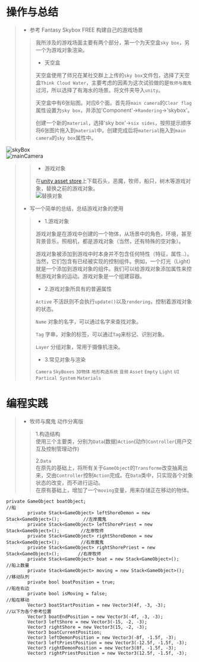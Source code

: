 # 操作与总结
>* 参考 Fantasy Skybox FREE 构建自己的游戏场景
>> 我所涉及的游戏场面主要有两个部分，第一个为天空盒`sky box`，另一个为游戏对象渲染。
>>* 天空盒
>>
>> 天空盒使用了师兄在某社交群上上传的`sky box`文件包，选择了天空盒`Think Cloud Water`，主要考虑的因素为这次试验做的是`牧师与魔鬼`过河，所以选择了有海水的场景。将文件夹导入`unity`。<br>
>>
>> 天空盒中有6张贴图。对应6个面。首先将`main camera`的`Clear flag`属性设置为`sky box`，并添加'Component'->`Randering`->'skybox'。<br>
>>
>> 创建一个新的`material`，选择'sky box'->`six sides`，按照提示顺序将6张图片拖入到`material`中。创建完成后将`material`拖入到`main camera`的`sky box`属性中。<br>
>>
![skyBox](http://imglf6.nosdn.127.net/img/S3F1ejdrdGNrNFVwaVBPZEJwSHVnakZsUWwrYldidFQ2SXpXMGlkOHJvS3ZiSk12UmtBYmNnPT0.png?imageView&thumbnail=500x0&quality=96&stripmeta=0 "skyBox")<br>
![mainCamera](http://imglf5.nosdn.127.net/img/S3F1ejdrdGNrNFVwaVBPZEJwSHVnbU92TlFoWkh4dC95K0JnTk9rcWFZeGpEUkVnZUZTVFN3PT0.png?imageView&thumbnail=500x0&quality=96&stripmeta=0 "mainCamera")<br>
>>* 游戏对象<br>
>>
>> 在[unity asset store](https://assetstore.unity.com/)上下载石头，恶魔，牧师，船只，树木等游戏对象，替换之前的游戏对象。<br>
![替换对象](http://imglf4.nosdn.127.net/img/S3F1ejdrdGNrNFVwaVBPZEJwSHVnalVDVThQVDBUdFZoNDUvT1B5SjViZkRxcVlQc05MMEx3PT0.png?imageView&thumbnail=500x0&quality=96&stripmeta=0 "替换对象")<br>
>* 写一个简单的总结，总结游戏对象的使用
>>* 1.游戏对象
>>
>> 游戏对象是在游戏中创建的一个物体，从场景中的角色，环境，甚至背景音乐，照相机，都是游戏对象（当然，还有特殊的空对象）。<br>
>>
>> 游戏对象被添加到游戏中时本身并不包含任何特性（特征，属性..）。当然，它们包含有已经被实现的控制组件。例如，一个灯光（Light）就是一个添加到游戏对象的组件。我们可以给游戏对象添加属性来控制游戏对象的运动。游戏对象是一个组建容器。<br>
>>
>>* 2.游戏对象所具有的普遍属性
>>
>> `Active` 不活跃则不会执行`update()`以及`rendering`，控制着游戏对象的状态。<br>
>>
>> `Name` 对象的名字，可以通过名字来查找对象。<br>
>>
>> `Tag` 字串，对象的标签，可以通过`Tag`来标记、识别对象。<br>
>>
>> `Layer` 分组对象，常用于摄像机渲染。<br>
>>
>>* 3.常见对象与渲染<br>
>>
>> `Camera` `SkyBoxes` `3D物体` `地形构造系统` `音频` `Asset` `Empty` `Light` `UI` `Partical System` `Materials`<br>
>>
# 编程实践
>* 牧师与魔鬼 动作分离版
>> 1.构造结构<br>
>> 使用三个主要类，分别为`Data`(数据)`Action`(动作)`Controller`(用户交互及控制管理动作)<br>
>>
>> 2.`Data`<br>
>> 在原先的基础上，将所有关于`GameObject`的`Transforme`改变抽离出来，交由`Controller`控制`Action`完成。在`Data`类中，只实现各个对象状态的改变，而不进行运动。<br>
>> 在原有基础上，增加了一个`moving`变量，用来存储正在移动的物体。<br>
>>
```
private GameObject boatObject;                                              //船
        private Stack<GameObject> leftShoreDemon = new Stack<GameObject>();         //左岸魔鬼
        private Stack<GameObject> leftShorePriest = new Stack<GameObject>();        //左岸牧师
        private Stack<GameObject> rightShoreDemon = new Stack<GameObject>();        //右岸魔鬼
        private Stack<GameObject> rightShorePriest = new Stack<GameObject>();       //右岸牧师
        private Stack<GameObject> boat = new Stack<GameObject>();                   //船上数量
        private Stack<GameObject> moving = new Stack<GameObject>();                 //移动队列
        private bool boatPosition = true;                                           //船在右边
        private bool isMoving = false;                                              //船在移动
        Vector3 boatStartPosition = new Vector3(4f, -3, -3);                        //以下为各个参考位置
        Vector3 boatEndPosition = new Vector3(-4f, -3, -3);
        Vector3 leftShore = new Vector3(-15, -2, -3);
        Vector3 rightShore = new Vector3(15, -2, -3);
        Vector3 boatCurrentPosition;
        Vector3 leftDemonPosition = new Vector3(-8f, -1.5f, -3);
        Vector3 leftPriestPosition = new Vector3(-12.5f, -1.5f, -3);
        Vector3 rightDemonPosition = new Vector3(8f, -1.5f, -3);
        Vector3 rightPriestPosition = new Vector3(12.5f, -1.5f, -3);
```
